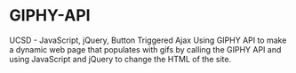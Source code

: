 # GIPHY-API
UCSD - JavaScript, jQuery, Button Triggered Ajax
Using GIPHY API to make a dynamic web page that populates with gifs by calling the GIPHY API and using JavaScript and jQuery to change the HTML of the site.
